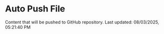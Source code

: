 # Auto Push File

Content that will be pushed to GitHub repository.
Last updated: 08/03/2025, 05:21:40 PM